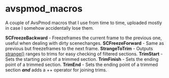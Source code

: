 # avspmod_macros

A couple of AvsPmod macros that I use from time to time, uploaded mostly in case I somehow accidentally lose them.

**SCFreezeBackward** - Freezeframes the current frame to the previous one, useful when dealing with dirty scenechanges.
**SCFreezeForward** - Same as previous but freezeframes to the next frame.
**StrangeToTrim** - Outputs [strange()](https://www.animemusicvideos.org/forum/viewtopic.php?t=107160) ranges to trims for easy checking of filtered sections.
**TrimStart** - Sets the starting point of a trimmed section.
**TrimFinish** - Sets the ending point of a trimmed section.
**TrimEnd** - Sets the ending point of a trimmed section ***and*** adds a ++ operator for joining trims.
